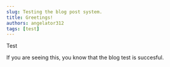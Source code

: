 ```yaml
---
slug: Testing the blog post system.
title: Greetings!
authors: angelator312
tags: [test]
---
```

Test
<!-- truncate -->
If you are seeing this, you know that the blog test is succesful.
